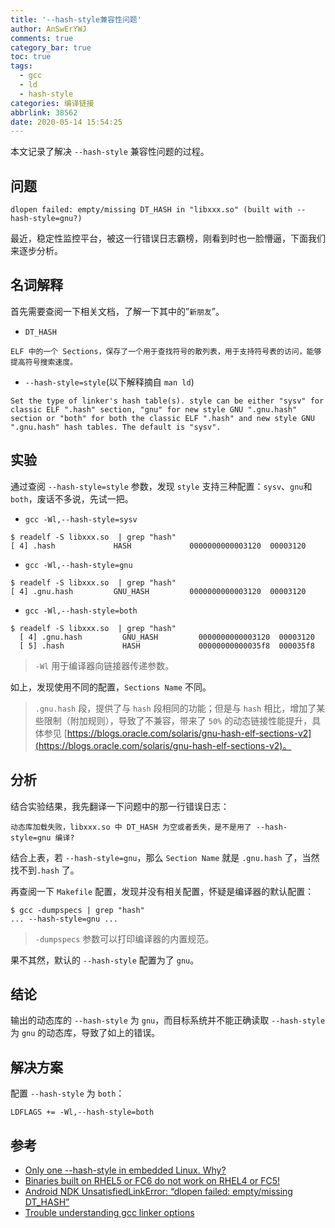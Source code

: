 ```yaml
---
title: '--hash-style兼容性问题'
author: AnSwErYWJ
comments: true
category_bar: true
toc: true
tags:
  - gcc
  - ld
  - hash-style
categories: 编译链接
abbrlink: 38562
date: 2020-05-14 15:54:25
---
```


本文记录了解决 `--hash-style` 兼容性问题的过程。

<!--more-->

## 问题
```
dlopen failed: empty/missing DT_HASH in "libxxx.so" (built with --hash-style=gnu?)
```
最近，稳定性监控平台，被这一行错误日志霸榜，刚看到时也一脸懵逼，下面我们来逐步分析。

## 名词解释
首先需要查阅一下相关文档，了解一下其中的”`新朋友`”。

- `DT_HASH`
```
ELF 中的一个 Sections，保存了一个用于查找符号的散列表，用于支持符号表的访问，能够提高符号搜索速度。
```

- `--hash-style=style`(以下解释摘自 `man ld`)
```
Set the type of linker's hash table(s). style can be either "sysv" for classic ELF ".hash" section, "gnu" for new style GNU ".gnu.hash" section or "both" for both the classic ELF ".hash" and new style GNU ".gnu.hash" hash tables. The default is "sysv".
```

## 实验
通过查阅 `--hash-style=style` 参数，发现 `style` 支持三种配置：`sysv`、`gnu`和`both`，废话不多说，先试一把。

- `gcc -Wl,--hash-style=sysv`
```
$ readelf -S libxxx.so  | grep "hash"
[ 4] .hash             HASH             0000000000003120  00003120
```

- `gcc -Wl,--hash-style=gnu`
```
$ readelf -S libxxx.so  | grep "hash"
[ 4] .gnu.hash         GNU_HASH         0000000000003120  00003120
```

- `gcc -Wl,--hash-style=both`
```
$ readelf -S libxxx.so  | grep "hash"
  [ 4] .gnu.hash         GNU_HASH         0000000000003120  00003120
  [ 5] .hash             HASH             00000000000035f8  000035f8
```

> `-Wl` 用于编译器向链接器传递参数。  
  
如上，发现使用不同的配置，`Sections Name` 不同。

> `.gnu.hash` 段​，提​供了​与 `hash` 段​相​同​的​功​能​；但​是与 `hash` 相比，增加了某些限制（附加规则），​导致了不兼容，带​来​了​ `50%` 的​动​态​链​接​性​能​提​升​，具体参见 [https://blogs.oracle.com/solaris/gnu-hash-elf-sections-v2](https://blogs.oracle.com/solaris/gnu-hash-elf-sections-v2)。

## 分析
结合实验结果，我先翻译一下问题中的那一行错误日志：
```
动态库加载失败，libxxx.so 中 DT_HASH 为空或者丢失，是不是用了 --hash-style=gnu 编译?
```
结合上表，若 `--hash-style=gnu`，那么 `Section Name` 就是 `.gnu.hash` 了，当然找不到`.hash` 了。

再查阅一下 `Makefile` 配置，发现并没有相关配置，怀疑是编译器的默认配置：

```
$ gcc -dumpspecs | grep "hash"
... --hash-style=gnu ...
```

> `-dumpspecs` 参数可以打印编译器的内置规范。

果不其然，默认的 `--hash-style` 配置为了 `gnu`。

## 结论
输出的动态库的 `--hash-style` 为 `gnu`，而目标系统并不能正确读取 `--hash-style` 为 `gnu` 的动态库，导致了如上的错误。

## 解决方案
配置 `--hash-style` 为 `both`：
```
LDFLAGS += -Wl,--hash-style=both
```

## 参考
- [Only one --hash-style in embedded Linux. Why?](https://stackoverflow.com/questions/11741816/only-one-hash-style-in-embedded-linux-why)
- [Binaries built on RHEL5 or FC6 do not work on RHEL4 or FC5!](https://sites.google.com/site/avinesh/binaryincompatibilitybetweenrhel4andrhel)
- [Android NDK UnsatisfiedLinkError: “dlopen failed: empty/missing DT_HASH”](https://stackoverflow.com/questions/28638809/android-ndk-unsatisfiedlinkerror-dlopen-failed-empty-missing-dt-hash)
- [Trouble understanding gcc linker options](https://stackoverflow.com/questions/42068271/trouble-understanding-gcc-linker-options)

